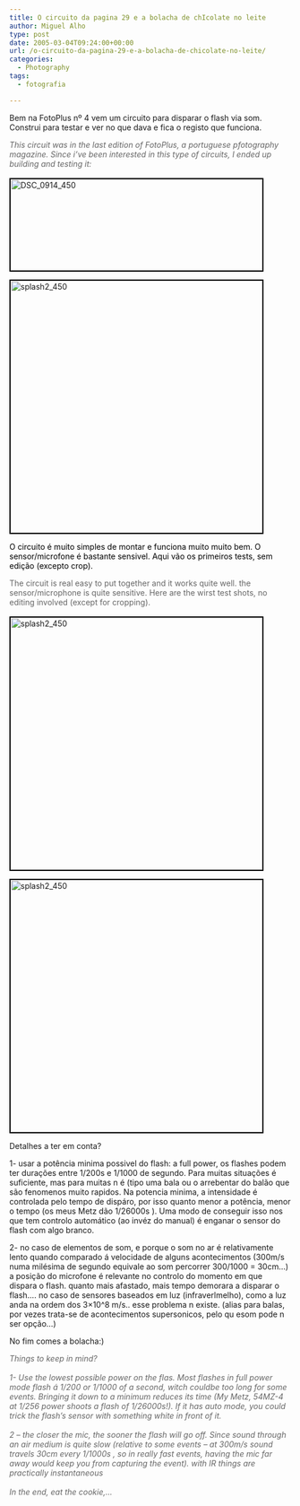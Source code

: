 ```yaml
---
title: O circuito da pagina 29 e a bolacha de chIcolate no leite
author: Miguel Alho
type: post
date: 2005-03-04T09:24:00+00:00
url: /o-circuito-da-pagina-29-e-a-bolacha-de-chicolate-no-leite/
categories:
  - Photography
tags:
  - fotografia

---
```

Bem na FotoPlus nº 4 vem um circuito para disparar o flash via som. Construi para testar e ver no que dava e fica o registo que funciona.

<span style="color:#666666;"><em>This circuit was in the last edition of FotoPlus, a portuguese pfotography magazine. Since i&#8217;ve been interested in this type of circuits, I ended up building and testing it:</em></span>  
<span style="color:#666666;"><br /></span><img style="border-right:black 2px solid;border-top:black 2px solid;border-left:black 2px solid;border-bottom:black 2px solid;" height="163" alt="DSC_0914_450" src="http://photos3.flickr.com/5862359_be509a8a7a.jpg" width="450" />

<img style="border-right:black 2px solid;border-top:black 2px solid;border-left:black 2px solid;border-bottom:black 2px solid;" alt="splash2_450" src="http://photos5.flickr.com/5861314_ab15ec94eb.jpg" width="450" /> 

<span style="color:#000000;">O circuito é muito simples de montar e funciona muito muito bem. O sensor/microfone é bastante sensivel. Aqui vão os primeiros tests, sem edição (excepto crop).</span>

<span style="color:#666666;">The circuit is real easy to put together and it works quite well. the sensor/microphone is quite sensitive. Here are the wirst test shots, no editing involved (except for cropping).<br /></span>  
<img style="border-right:black 2px solid;border-top:black 2px solid;border-left:black 2px solid;border-bottom:black 2px solid;" alt="splash2_450" src="http://photos6.flickr.com/5861316_815eb6511d.jpg" width="450" /> 

<img style="border-right:black 2px solid;border-top:black 2px solid;border-left:black 2px solid;border-bottom:black 2px solid;" alt="splash2_450" src="http://photos5.flickr.com/5861312_5dc0af06cc.jpg" width="450" /> 

Detalhes a ter em conta?

1- usar a potência minima possivel do flash: a full power, os flashes podem ter durações entre 1/200s e 1/1000 de segundo. Para muitas situações é suficiente, mas para muitas n é (tipo uma bala ou o arrebentar do balão que são fenomenos muito rapidos. Na potencia minima, a intensidade é controlada pelo tempo de dispáro, por isso quanto menor a potência, menor o tempo (os meus Metz dão 1/26000s ). Uma modo de conseguir isso nos que tem controlo automático (ao invéz do manual) é enganar o sensor do flash com algo branco.

2- no caso de elementos de som, e porque o som no ar é relativamente lento quando comparado á velocidade de alguns acontecimentos (300m/s numa milésima de segundo equivale ao som percorrer 300/1000 = 30cm&#8230;) a posição do microfone é relevante no controlo do momento em que dispara o flash. quanto mais afastado, mais tempo demorara a disparar o flash&#8230;. no caso de sensores baseados em luz (infraverlmelho), como a luz anda na ordem dos 3&#215;10^8 m/s.. esse problema n existe. (alias para balas, por vezes trata-se de acontecimentos supersonicos, pelo qu esom pode n ser opção&#8230;)

No fim comes a bolacha:)

_<span style="color:#666666;">Things to keep in mind?</span>_  
_<span style="color:#666666;"></span>_  
_<span style="color:#666666;">1- Use the lowest possible power on the flas. Most flashes in full power mode flash á 1/200 or 1/1000 of a second, witch couldbe too long for some events. Bringing it down to a minimum reduces its time (My Metz, 54MZ-4 at 1/256 power shoots a flash of 1/26000s!). If it has auto mode, you could trick the flash&#8217;s sensor with something white in front of it.</span>_  
_<span style="color:#666666;"></span>_  
_<span style="color:#666666;">2 &#8211; the closer the mic, the sooner the flash will go off. Since sound through an air medium is quite slow (relative to some events &#8211; at 300m/s sound travels 30cm every 1/1000s , so in really fast events, having the mic far away would keep you from capturing the event). with IR things are practically instantaneous</span>_  
_<span style="color:#666666;"></span>_  
_<span style="color:#666666;">In the end, eat the cookie,&#8230;<br /></span>_